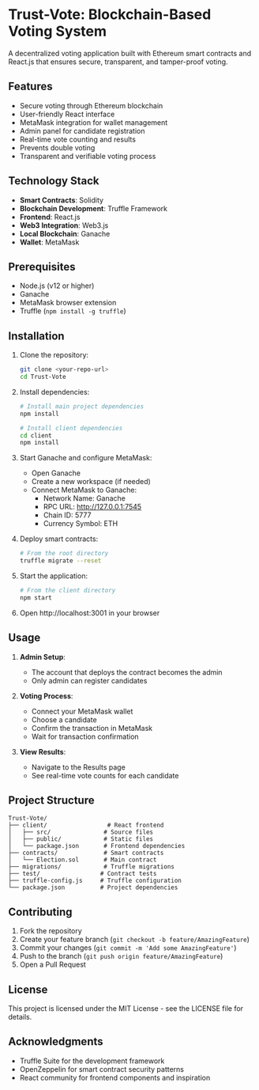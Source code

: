 # Trust-Vote: Blockchain-Based Voting System

A decentralized voting application built with Ethereum smart contracts and React.js that ensures secure, transparent, and tamper-proof voting.

## Features

- Secure voting through Ethereum blockchain
- User-friendly React interface
- MetaMask integration for wallet management
- Admin panel for candidate registration
- Real-time vote counting and results
- Prevents double voting
- Transparent and verifiable voting process

## Technology Stack

- **Smart Contracts**: Solidity
- **Blockchain Development**: Truffle Framework
- **Frontend**: React.js
- **Web3 Integration**: Web3.js
- **Local Blockchain**: Ganache
- **Wallet**: MetaMask

## Prerequisites

- Node.js (v12 or higher)
- Ganache
- MetaMask browser extension
- Truffle (`npm install -g truffle`)

## Installation

1. Clone the repository:
   ```bash
   git clone <your-repo-url>
   cd Trust-Vote
   ```

2. Install dependencies:
   ```bash
   # Install main project dependencies
   npm install

   # Install client dependencies
   cd client
   npm install
   ```

3. Start Ganache and configure MetaMask:
   - Open Ganache
   - Create a new workspace (if needed)
   - Connect MetaMask to Ganache:
     - Network Name: Ganache
     - RPC URL: http://127.0.0.1:7545
     - Chain ID: 5777
     - Currency Symbol: ETH

4. Deploy smart contracts:
   ```bash
   # From the root directory
   truffle migrate --reset
   ```

5. Start the application:
   ```bash
   # From the client directory
   npm start
   ```

6. Open http://localhost:3001 in your browser

## Usage

1. **Admin Setup**:
   - The account that deploys the contract becomes the admin
   - Only admin can register candidates

2. **Voting Process**:
   - Connect your MetaMask wallet
   - Choose a candidate
   - Confirm the transaction in MetaMask
   - Wait for transaction confirmation

3. **View Results**:
   - Navigate to the Results page
   - See real-time vote counts for each candidate

## Project Structure

```
Trust-Vote/
├── client/                 # React frontend
│   ├── src/               # Source files
│   ├── public/            # Static files
│   └── package.json       # Frontend dependencies
├── contracts/             # Smart contracts
│   └── Election.sol       # Main contract
├── migrations/            # Truffle migrations
├── test/                 # Contract tests
├── truffle-config.js     # Truffle configuration
└── package.json          # Project dependencies
```

## Contributing

1. Fork the repository
2. Create your feature branch (`git checkout -b feature/AmazingFeature`)
3. Commit your changes (`git commit -m 'Add some AmazingFeature'`)
4. Push to the branch (`git push origin feature/AmazingFeature`)
5. Open a Pull Request

## License

This project is licensed under the MIT License - see the LICENSE file for details.

## Acknowledgments

- Truffle Suite for the development framework
- OpenZeppelin for smart contract security patterns
- React community for frontend components and inspiration
